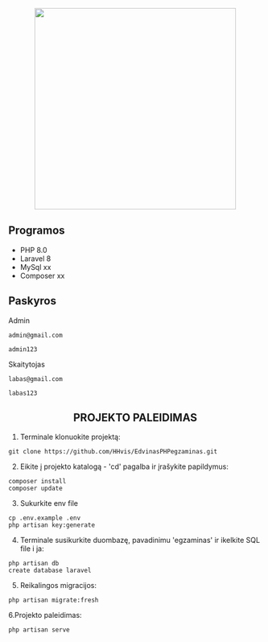 <p align="center"><a href="https://laravel.com" target="_blank"><img src="https://raw.githubusercontent.com/laravel/art/master/logo-lockup/5%20SVG/2%20CMYK/1%20Full%20Color/laravel-logolockup-cmyk-red.svg" width="400"></a></p>

<h2>Programos</h2>

<ul>
  <li>PHP 8.0</li>
  <li>Laravel 8</li>
  <li>MySql xx</li>
  <li>Composer xx</li>
</ul> 

<h2>Paskyros</h2>
<p>Admin</p>

```
admin@gmail.com
```
```
admin123
```
<p>Skaitytojas</p>

```
labas@gmail.com
```
```
labas123
```

<h2 align="center">PROJEKTO PALEIDIMAS</h2>

1. Terminale klonuokite projektą:
```
git clone https://github.com/HHvis/EdvinasPHPegzaminas.git
```
2. Eikite į projekto katalogą - 'cd' pagalba ir įrašykite papildymus:
```
composer install
composer update
```
3. Sukurkite env file
```
cp .env.example .env
php artisan key:generate
```
4. Terminale susikurkite duombazę, pavadinimu 'egzaminas' ir ikelkite SQL file i ja:
```
php artisan db
create database laravel
```
5. Reikalingos migracijos:
```
php artisan migrate:fresh
```
6.Projekto paleidimas:
```
php artisan serve
```
